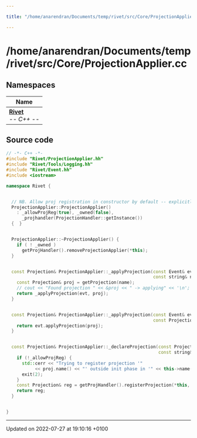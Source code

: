 ```yaml
---

title: "/home/anarendran/Documents/temp/rivet/src/Core/ProjectionApplier.cc"

---
```


# /home/anarendran/Documents/temp/rivet/src/Core/ProjectionApplier.cc



## Namespaces

| Name           |
| -------------- |
| **[Rivet](http://example.org/namespaces/namespacerivet/)** <br>-*- C++ -*-  |




## Source code

```cpp
// -*- C++ -*-
#include "Rivet/ProjectionApplier.hh"
#include "Rivet/Tools/Logging.hh"
#include "Rivet/Event.hh"
#include <iostream>

namespace Rivet {


  // NB. Allow proj registration in constructor by default -- explicitly disable for Analysis
  ProjectionApplier::ProjectionApplier()
    : _allowProjReg(true), _owned(false),
      _projhandler(ProjectionHandler::getInstance())
  {  }


  ProjectionApplier::~ProjectionApplier() {
    if ( ! _owned )
      getProjHandler().removeProjectionApplier(*this);
  }


  const Projection& ProjectionApplier::_applyProjection(const Event& evt,
                                                        const string& name) const {
    const Projection& proj = getProjection(name);
    // cout << "Found projection " << &proj << " -> applying" << '\n';
    return _applyProjection(evt, proj);
  }


  const Projection& ProjectionApplier::_applyProjection(const Event& evt,
                                                        const Projection& proj) const {
    return evt.applyProjection(proj);
  }


  const Projection& ProjectionApplier::_declareProjection(const Projection& proj,
                                                          const string& name) {
    if (!_allowProjReg) {
      std::cerr << "Trying to register projection '"
           << proj.name() << "' outside init phase in '" << this->name() << "'.\n";
      exit(2);
    }
    const Projection& reg = getProjHandler().registerProjection(*this, proj, name);
    return reg;
  }


}
```


-------------------------------

Updated on 2022-07-27 at 19:10:16 +0100

